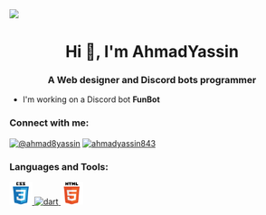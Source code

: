 <img src="https://pbs.twimg.com/profile_banners/1567213070392385538/1689769269/1500x500" />

<h1 align="center">Hi 👋, I'm AhmadYassin</h1>
<h3 align="center">A Web designer and Discord bots programmer</h3>

- I'm working on a Discord bot **FunBot**

<h3 align="left">Connect with me:</h3>
<p align="left">
<a href="https://twitter.com/@ahmad8yassin" target="blank"><img align="center" src="https://raw.githubusercontent.com/rahuldkjain/github-profile-readme-generator/master/src/images/icons/Social/twitter.svg" alt="@ahmad8yassin" height="30" width="40" /></a>
<a href="https://instagram.com/ahmadyassin700" target="blank"><img align="center" src="https://raw.githubusercontent.com/rahuldkjain/github-profile-readme-generator/master/src/images/icons/Social/instagram.svg" alt="ahmadyassin843" height="30" width="40" /></a>
</p>

<h3 align="left">Languages and Tools:</h3>
<p align="left"> <a href="https://www.w3schools.com/css/" target="_blank" rel="noreferrer"> <img src="https://raw.githubusercontent.com/devicons/devicon/master/icons/css3/css3-original-wordmark.svg" alt="css3" width="40" height="40"/> </a> <a href="https://dart.dev" target="_blank" rel="noreferrer"> <img src="https://www.vectorlogo.zone/logos/dartlang/dartlang-icon.svg" alt="dart" width="40" height="40"/> </a> <a href="https://www.w3.org/html/" target="_blank" rel="noreferrer"> <img src="https://raw.githubusercontent.com/devicons/devicon/master/icons/html5/html5-original-wordmark.svg" alt="html5" width="40" height="40"/> </a> </p>
